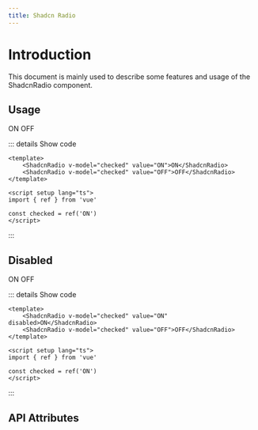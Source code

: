 ```yaml
---
title: Shadcn Radio
---
```


# Introduction

This document is mainly used to describe some features and usage of the ShadcnRadio component.

## Usage

<CodeRunner title="Usage">
    <ShadcnRadio v-model="checked" value="ON">ON</ShadcnRadio>
    <ShadcnRadio v-model="checked" value="OFF">OFF</ShadcnRadio>
</CodeRunner>

::: details Show code

```vue
<template>
    <ShadcnRadio v-model="checked" value="ON">ON</ShadcnRadio>
    <ShadcnRadio v-model="checked" value="OFF">OFF</ShadcnRadio>
</template>

<script setup lang="ts">
import { ref } from 'vue'

const checked = ref('ON')
</script>
```

:::

## Disabled

<CodeRunner title="Disabled">
    <ShadcnRadio v-model="checked" value="ON" disabled>ON</ShadcnRadio>
    <ShadcnRadio v-model="checked" value="OFF">OFF</ShadcnRadio>
</CodeRunner>

::: details Show code

```vue
<template>
    <ShadcnRadio v-model="checked" value="ON" disabled>ON</ShadcnRadio>
    <ShadcnRadio v-model="checked" value="OFF">OFF</ShadcnRadio>
</template>

<script setup lang="ts">
import { ref } from 'vue'

const checked = ref('ON')
</script>
```

:::

## API Attributes

<ApiTable title="Radio Props"
    :headers="['Attribute', 'Description', 'Type', 'Default Value', 'Depend', 'List']"
    :columns="[
        ['modelValue', 'The value of the radio', 'Any', '-', '-', '-'],
        ['value', 'The value of the radio', 'Any', '-', '-', '-'],
    ]">
</ApiTable>

<br />

<ApiTable title="Radio Events"
    :headers="['Event', 'Description', 'Callback Parameters']"
    :columns="[
        ['update:modelValue', 'Triggered when the value of the radio is changed', 'boolean'],
        ['on-change', 'Triggered when the value of the radio is changed', 'boolean'],
    ]">
</ApiTable>

<br />

<ApiTable title="Radio Slots"
    :headers="['Slot', 'Description']"
    :columns="[
        ['label', 'Radio label'],
        ['default', 'Radio label'],
    ]">
</ApiTable>

<script setup lang="ts">
import { ref } from 'vue'

const checked = ref('ON')
</script>
